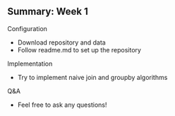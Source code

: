 ## Summary: Week 1

Configuration

- Download repository and data
- Follow readme.md to set up the repository

Implementation

- Try to implement naive join and groupby algorithms

Q&A

- Feel free to ask any questions!


